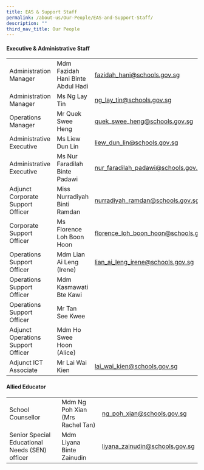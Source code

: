 ```yaml
---
title: EAS & Support Staff
permalink: /about-us/Our-People/EAS-and-Support-Staff/
description: ""
third_nav_title: Our People
---
```

#### Executive & Administrative Staff

| |  | |
| -------- | -------- | -------- |
| Administration Manager    | 	Mdm Fazidah Hani Binte Abdul Hadi     | [fazidah\_hani@schools.gov.sg](mailto:fazidah_hani@schools.gov.sg)     |
|Administration Manager|Ms Ng Lay Tin|[ng_lay_tin@schools.gov.sg](mailto:ng_lay_tin@schools.gov.sg)
|Operations Manager|Mr Quek Swee Heng|[quek_swee_heng@schools.gov.sg](mailto:quek_swee_heng@schools.gov.sg)
|Administrative Executive|Ms Liew Dun Lin|[liew_dun_lin@schools.gov.sg](mailto:liew_dun_lin@schools.gov.sg)
|Administrative Executive|Ms Nur Faradilah Binte Padawi|[nur_faradilah_padawi@schools.gov.sg](mailto:nur_faradilah_padawi@schools.gov.sg)
|Adjunct Corporate Support Officer|Miss Nurradiyah Binti Ramdan|[nurradiyah_ramdan@schools.gov.sg](mailto:nurradiyah_ramdan@schools.gov.sg)
|Corporate Support Officer|Ms Florence Loh Boon Hoon|[florence_loh_boon_hoon@schools.gov.sg](mailto:florence_loh_boon_hoon@schools.gov.sg)
|Operations Support Officer|Mdm Lian Ai Leng (Irene)|[	lian_ai_leng_irene@schools.gov.sg](mailto:lian_ai_leng_irene@schools.gov.sg)
|Operations Support Officer|Mdm Kasmawati Bte Kawi||
|Operations Support Officer|Mr Tan See Kwee||
|Adjunct Operations Support Officer|Mdm Ho Swee Hoon (Alice)||
|Adjunct ICT Associate|Mr Lai Wai Kien|[	lai_wai_kien@schools.gov.sg](mailto:lai_wai_kien@schools.gov.sg)

#### Allied Educator

| |  | |
| -------- | -------- | -------- |
|School Counsellor|	Mdm Ng Poh Xian (Mrs Rachel Tan)|[	ng_poh_xian@schools.gov.sg](mailto:ng_poh_xian@schools.gov.sg)
|Senior Special Educational Needs (SEN) officer|Mdm Liyana Binte Zainudin|[liyana_zainudin@schools.gov.sg](mailto:liyana_zainudin@schools.gov.sg)